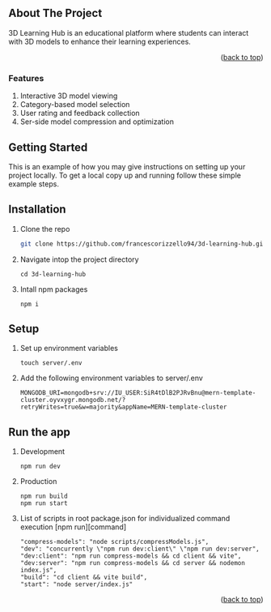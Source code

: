 <div id="top"></div>

<!-- ABOUT THE PROJECT -->
## About The Project

3D Learning Hub is an educational platform where students can interact with 3D models to enhance their learning experiences.
</br>

<p align="right">(<a href="#top">back to top</a>)</p>

### Features

<ol>
<li> Interactive 3D model viewing </li>
<li> Category-based model selection </li>
<li> User rating and feedback collection </li>
<li>Ser-side model compression and optimization </li>
</ol>


<!-- GETTING STARTED -->
## Getting Started

This is an example of how you may give instructions on setting up your project locally.
To get a local copy up and running follow these simple example steps.

## Installation

1. Clone the repo
   ```sh
   git clone https://github.com/francescorizzello94/3d-learning-hub.git
   ```
2. Navigate intop the project directory
   ```
   cd 3d-learning-hub
   ```
3. Intall npm packages
   ```
   npm i
   ```
   
## Setup

1. Set up environment variables
   ```
   touch server/.env
   ```
2. Add the following environment variables to server/.env
   ```
   MONGODB_URI=mongodb+srv://IU_USER:SiR4tDlB2PJRvBnu@mern-template-cluster.oyvxygr.mongodb.net/?retryWrites=true&w=majority&appName=MERN-template-cluster
   ```

## Run the app

1. Development
   ```
   npm run dev
   ```
2. Production
   ```
   npm run build
   npm run start
   ```
3. List of scripts in root package.json for individualized command execution
   [npm run][command]
   ```
   "compress-models": "node scripts/compressModels.js",
   "dev": "concurrently \"npm run dev:client\" \"npm run dev:server",
   "dev:client": "npm run compress-models && cd client && vite",
   "dev:server": "npm run compress-models && cd server && nodemon index.js",
   "build": "cd client && vite build",
   "start": "node server/index.js"
   ```
   
   

<p align="right">(<a href="#top">back to top</a>)</p>

